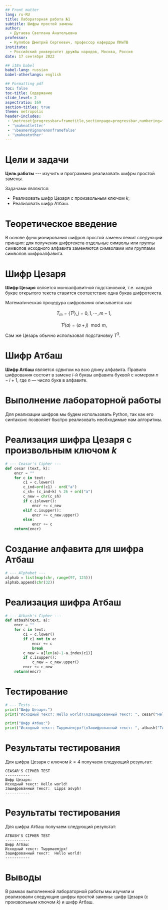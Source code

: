 ```yaml
---
## Front matter
lang: ru-RU
title: Лабораторная работа №1
subtitle: Шифры простой замены
author:
  - Дугаева Светлана Анатольевна
professor:
  - Кулябов Дмитрий Сергеевич, профессор кафердры ПИиТВ
institute:
  - Российский университет дружбы народов, Москва, Россия
date: 17 сентября 2022

## i18n babel
babel-lang: russian
babel-otherlangs: english

## Formatting pdf
toc: false
toc-title: Содержание
slide_level: 2
aspectratio: 169
section-titles: true
theme: metropolis
header-includes:
 - \metroset{progressbar=frametitle,sectionpage=progressbar,numbering=fraction}
 - '\makeatletter'
 - '\beamer@ignorenonframefalse'
 - '\makeatother'
---
```


# Цели и задачи

**Цель работы** --- изучить и программно реализовать шифры простой замены.

Задачами являются:

- Реализовать шифр Цезаря с произвольным ключом $k$;
- Реализовать шифр Атбаш.

# Теоретическое введение

В основе функционирования шифров простой замены лежит следующий принцип: для получения шифртекста отдельные символы или группы символов исходного алфавита заменяются символами или группами символов шифроалфавита. 

# Шифр Цезаря

**Шифр Цезаря** является моноалфавитной подстановкой, т.е. каждой букве открытого текста ставится соответствие одна буква шифротекста.

Математическая процедура шифрования описывается как

$$
T_m = \left\{T^j\right\},j=0,1,\cdots,m-1,
$$

$$
T^j(a)=(a+j)\mod{m},
$$

Сам же Цезарь обычно использовал подстановку $T^3$.

# Шифр Атбаш

**Шифр Атбаш** является сдвигом на всю длину алфавита. Правило шифрования состоит в замене $i$-й буквы алфавита буквой с номером $n-i+1$, где $n$ — число букв в алфавите.

# Выполнение лабораторной работы

Для реализации шифров мы будем использовать Python, так как его синтаксис позволяет быстро реализовать необходимые нам алгоритмы.

# Реализация шифра Цезаря c произвольным ключом $k$

```python
# --- Ceasar's Cipher ---
def cesar (text, k):
    encr = ""
    for c in text:
        c1 = c.lower()
        c_ind=ord(c1) - ord("a")
        c_sh= (c_ind+k) % 26 + ord("a")
        c_new = chr(c_sh)
        if c.islower():
            encr += c_new
        elif c.isupper():
            encr += c_new.upper()
        else:
            encr += c
    return(encr)
```

# Создание алфавита для шифра Атбаш

```python
# --- Alphabet ---
alphab = list(map(chr, range(97, 123)))
alphab.append(chr(32))
```

# Реализация шифра Атбаш

```python
# --- Atbash's Cipher ---
def atbash(text, a):
    encr = ""
    for c in text:
        c1 = c.lower()
        if c1 not in a:
            encr += c
            break
        c_new = a[len(a)-1-a.index(c1)]
        if c.isupper():
            c_new = c_new.upper()
        encr += c_new
    return(encr)
```

# Тестирование

```python
# --- Tests ---
print("Шифр Цезаря:")
print("Исходный текст: Hello world!\nЗашифрованный текст: ", cesar("Hello world!", 4)) 

print("Шифр Атбаш:")
print("Исходный текст: Twppmaemjpx!\nЗашифрованный текст: ", atbash("Twppmaemjpx!", alphab)) 
```

# Результаты тестирования

Для шифра Цезаря с ключом $k=4$ получаем следующий результат:

```text
CEASAR'S CIPHER TEST 
-----------
Шифр Цезаря:
Исходный текст: Hello world!
Зашифрованный текст:  Lipps asvph!
-----------
```

# Результаты тестирования

Для шифра Атбаш получаем следующий результат:

```text
ATBASH'S CIPHER TEST 
-----------
Шифр Атбаш:
Исходный текст: Twppmaemjpx!
Зашифрованный текст:  Hello world!
-----------
```

# Выводы

В рамках выполненной лабораторной работы мы изучили и реализовали следующие шифры простой замены: шифр Цезаря (с произвольным ключом $k$) и шифр Атбаш.